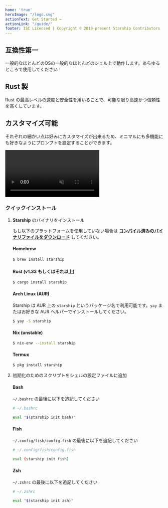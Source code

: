```yaml
---
home: 'true'
heroImage: "/logo.svg"
actionText: Get Started →
actionLink: "/guide/"
footer: ISC Licensed | Copyright © 2019-present Starship Contributors
---
```


<div class="features">
  <div class="feature">
    <h2>互換性第一</h2>
    <p>一般的なほとんどのOSの一般的なほとんどのシェル上で動作します。あらゆるところで使用してください！</p>
  </div>
  <div class="feature">
    <h2>Rust 製</h2>
    <p>Rust の最高レベルの速度と安全性を用いることで、可能な限り高速かつ信頼性を高くしています。</p>
  </div>
  <div class="feature">
    <h2>カスタマイズ可能</h2>
    <p>それぞれの細かい点は好みにカスタマイズが出来るため、ミニマルにも多機能にも好きなようにプロンプトを設定することができます。</p>
  </div>
</div>

<div class="center">
  <video class="demo-video" autoplay muted loop>
    <source src="/demo.webm" type="video/webm">
    <source src="/demo.mp4" type="video/mp4">
  </source></source></video>
</div>

### クイックインストール

1. **Starship** のバイナリをインストール

    もし以下のプラットフォームを使用していない場合は **[コンパイル済みのバイナリファイルをダウンロード](https://github.com/starship/starship/releases)** してください。

    #### Homebrew

    ```sh
    $ brew install starship
    ```

    #### Rust (v1.33 もしくはそれ以上)

    ```sh
    $ cargo install starship
    ```

    #### Arch Linux (AUR)

    Starship は AUR 上の `starship` というパッケージ名で利用可能です。`yay` またはお好きな AUR ヘルパーでインストールしてください。

    ```sh
    $ yay -S starship
    ```

    #### Nix (unstable)

    ```sh
    $ nix-env --install starship
    ```

    #### Termux

    ```sh
    $ pkg install starship
    ```

2. 初期化のためのスクリプトをシェルの設定ファイルに追加

    #### Bash

    `~/.bashrc` の最後に以下を追記してください

    ```sh
    # ~/.bashrc

    eval "$(starship init bash)"
    ```

    #### Fish

    `~/.config/fish/config.fish` の最後に以下を追記してください

    ```sh
    # ~/.config/fish/config.fish

    eval (starship init fish)
    ```

    #### Zsh

    `~/.zshrc` の最後に以下を追記してください

    ```sh
    # ~/.zshrc

    eval "$(starship init zsh)"
    ```
